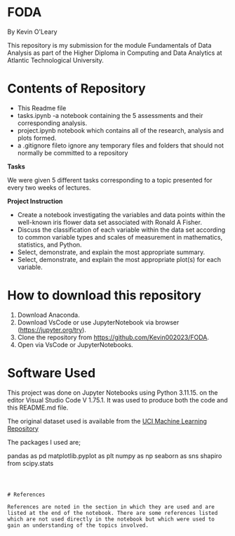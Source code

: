 # FODA

By Kevin O'Leary

This repository is my submission for the module Fundamentals of Data Analysis as part of the Higher Diploma in Computing and Data Analytics at Atlantic Technological University. 

# Contents of Repository
- This Readme file
- tasks.ipynb -a notebook containing the 5 assessments and their corresponding analysis.
- project.ipynb notebook which contains all of the research, analysis and plots formed. 
- a .gitignore fileto ignore any temporary files and folders that should not normally be committed to a repository

**Tasks**

We were given 5 different tasks corresponding to a topic presented for every two weeks of lectures. 


**Project Instruction**

- Create a notebook investigating the variables and data points within the well-known iris flower data set associated with Ronald A Fisher.
- Discuss the classification of each variable within the data set according to common variable types and scales of measurement in  mathematics, statistics, and Python.
- Select, demonstrate, and explain the most appropriate summary.
-  Select, demonstrate, and explain the most appropriate plot(s) for
each variable.

# How to download this repository

1. Download Anaconda.
2. Download VsCode or use JupyterNotebook via browser (https://jupyter.org/try).
3. Clone the repository from  https://github.com/Kevin002023/FODA. 
4. Open via VsCode or JupyterNotebooks.

# **Software Used**
This project was done on Jupyter Notebooks using Python 3.11.15. on the editor Visual Studio Code V 1.75.1. It was used to produce both the code and this README.md file.

The original dataset used is available from the [UCI Machine Learning Repository](https://archive.ics.uci.edu/ml/datasets/iris)

The packages I used are;

pandas as pd
matplotlib.pyplot as plt
numpy as np
seaborn as sns
shapiro from scipy.stats
````



# References

References are noted in the section in which they are used and are listed at the end of the notebook. There are some references listed which are not used directly in the notebook but which were used to gain an understanding of the topics involved.